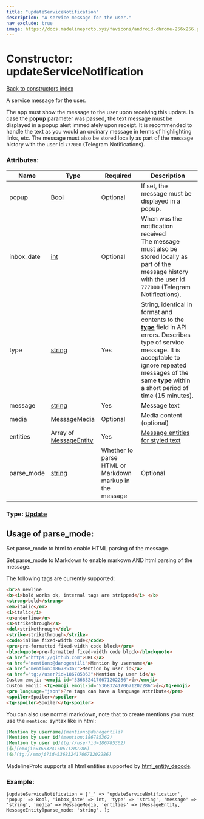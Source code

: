 ```yaml
---
title: "updateServiceNotification"
description: "A service message for the user."
nav_exclude: true
image: https://docs.madelineproto.xyz/favicons/android-chrome-256x256.png
---
```

# Constructor: updateServiceNotification  
[Back to constructors index](/API_docs/constructors/index.html)



A service message for the user.

The app must show the message to the user upon receiving this update. In case the **popup** parameter was passed, the text message must be displayed in a popup alert immediately upon receipt. It is recommended to handle the text as you would an ordinary message in terms of highlighting links, etc. The message must also be stored locally as part of the message history with the user id `777000` (Telegram Notifications).

### Attributes:

| Name     |    Type       | Required | Description |
|----------|---------------|----------|-------------|
|popup|[Bool](/API_docs/types/Bool.html) | Optional|If set, the message must be displayed in a popup.|
|inbox\_date|[int](/API_docs/types/int.html) | Optional|When was the notification received<br>The message must also be stored locally as part of the message history with the user id `777000` (Telegram Notifications).|
|type|[string](/API_docs/types/string.html) | Yes|String, identical in format and contents to the [**type**](https://core.telegram.org/api/errors#error-type) field in API errors. Describes type of service message. It is acceptable to ignore repeated messages of the same **type** within a short period of time (15 minutes).|
|message|[string](/API_docs/types/string.html) | Yes|Message text|
|media|[MessageMedia](/API_docs/types/MessageMedia.html) | Optional|Media content (optional)|
|entities|Array of [MessageEntity](/API_docs/types/MessageEntity.html) | Yes|[Message entities for styled text](https://core.telegram.org/api/entities)|
|parse\_mode| [string](/API_docs/types/string.html) | Whether to parse HTML or Markdown markup in the message| Optional |



### Type: [Update](/API_docs/types/Update.html)



## Usage of parse_mode:

Set parse_mode to html to enable HTML parsing of the message.  

Set parse_mode to Markdown to enable markown AND html parsing of the message.  

The following tags are currently supported:

```html
<br>a newline
<b><i>bold works ok, internal tags are stripped</i> </b>
<strong>bold</strong>
<em>italic</em>
<i>italic</i>
<u>underline</u>
<s>strikethrough</s>
<del>strikethrough</del>
<strike>strikethrough</strike>
<code>inline fixed-width code</code>
<pre>pre-formatted fixed-width code block</pre>
<blockquote>pre-formatted fixed-width code block</blockquote>
<a href="https://github.com">URL</a>
<a href="mention:@danogentili">Mention by username</a>
<a href="mention:186785362">Mention by user id</a>
<a href="tg://user?id=186785362">Mention by user id</a>
Custom emoji: <emoji id="5368324170671202286">👍</emoji>
Custom emoji: <tg-emoji emoji-id="5368324170671202286">👍</tg-emoji>
<pre language="json">Pre tags can have a language attribute</pre>
<spoiler>Spoiler</spoiler>
<tg-spoiler>Spoiler</tg-spoiler>
```

You can also use normal markdown, note that to create mentions you must use the `mention:` syntax like in html:  

```markdown
[Mention by username](mention:@danogentili)
[Mention by user id](mention:186785362)
[Mention by user id](tg://user?id=186785362)
[👍](emoji:5368324170671202286)
[👍](tg://emoji?id=5368324170671202286)
```

MadelineProto supports all html entities supported by [html_entity_decode](http://php.net/manual/en/function.html-entity-decode.php).
### Example:

```
$updateServiceNotification = ['_' => 'updateServiceNotification', 'popup' => Bool, 'inbox_date' => int, 'type' => 'string', 'message' => 'string', 'media' => MessageMedia, 'entities' => [MessageEntity, MessageEntity]parse_mode: 'string', ];
```  
